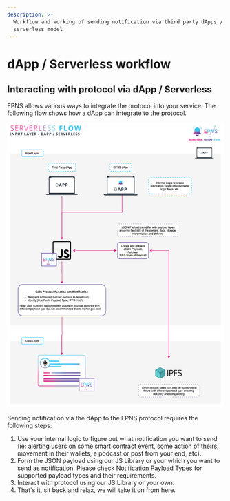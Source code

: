 ```yaml
---
description: >-
  Workflow and working of sending notification via third party dApps /
  serverless model
---
```


# dApp / Serverless workflow

## Interacting with protocol via dApp / Serverless 

EPNS allows various ways to integrate the protocol into your service. The following flow shows how a dApp can integrate to the protocol.

![Ethereum Push Notification Service \| dApp integration with protocol](../.gitbook/assets/inputdappserverless.png)

Sending notification via the dApp to the EPNS protocol requires the following steps:

1. Use your internal logic to figure out what notification you want to send \(ie: alerting users on some smart contract event, some action of theirs, movement in their wallets, a podcast or post from your end, etc\).
2. Form the JSON payload using our JS Library or your which you want to send as notification. Please check [Notification Payload Types](../supported-notification-payload-types.md) for supported payload types and their requirements.
3. Interact with protocol using our JS Library or your own.
4. That's it, sit back and relax, we will take it on from here.

